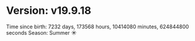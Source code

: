 # Version: v19.9.18
Time since birth: 7232 days, 173568 hours, 10414080 minutes, 624844800 seconds
Season: Summer ☀️

